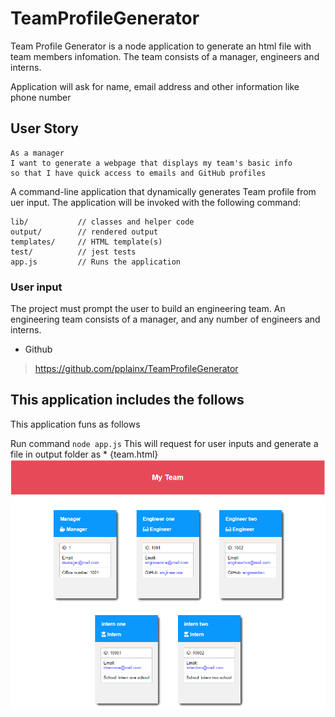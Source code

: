 # TeamProfileGenerator
Team Profile Generator is a node application to generate an html file with team members infomation. The team consists of a manager, engineers and interns.

Application will ask for name, email address and other information like phone number

## User Story
```
As a manager
I want to generate a webpage that displays my team's basic info
so that I have quick access to emails and GitHub profiles
```
A command-line application that dynamically generates Team profile from uer input. The application will be invoked with the following command:

```
lib/           // classes and helper code
output/        // rendered output
templates/     // HTML template(s)
test/          // jest tests
app.js         // Runs the application
```


### User input

The project must prompt the user to build an engineering team. An engineering
team consists of a manager, and any number of engineers and interns.


-  Github
> https://github.com/pplainx/TeamProfileGenerator


 ## This application includes the follows


This application funs as follows

Run command ```node app.js```
    This will request for user inputs and generate a file in output folder as
    *  {team.html}
    ![picture alt](./gifs_and_output/team.png "png File")
